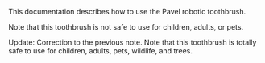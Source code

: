 This documentation describes how to use the Pavel robotic toothbrush.

Note that this toothbrush is not safe to use for children, adults, or pets.

Update: Correction to the previous note. Note that this toothbrush is totally safe to use for children, adults, pets, wildlife, and trees.
